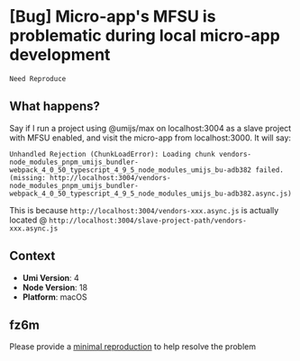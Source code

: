 # [Bug] Micro-app's MFSU is problematic during local micro-app development

`Need Reproduce`

## What happens?

Say if I run a project using @umijs/max on localhost:3004 as a slave project with MFSU enabled, and visit the micro-app from localhost:3000. It will say:

```
Unhandled Rejection (ChunkLoadError): Loading chunk vendors-node_modules_pnpm_umijs_bundler-webpack_4_0_50_typescript_4_9_5_node_modules_umijs_bu-adb382 failed.
(missing: http://localhost:3004/vendors-node_modules_pnpm_umijs_bundler-webpack_4_0_50_typescript_4_9_5_node_modules_umijs_bu-adb382.async.js)
```

This is because `http://localhost:3004/vendors-xxx.async.js` is actually located @ `http://localhost:3004/slave-project-path/vendors-xxx.async.js`

## Context

- **Umi Version**: 4
- **Node Version**: 18
- **Platform**: macOS

## fz6m

Please provide a [minimal reproduction](https://stackoverflow.com/help/minimal-reproducible-example) to help resolve the problem

